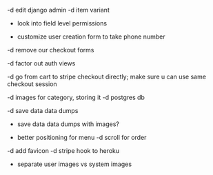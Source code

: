 -d edit django admin
-d item variant

- look into field level permissions


- customize user creation form to take phone number

-d remove our checkout forms

-d factor out auth views

-d go from cart to stripe checkout directly; make sure u can use same checkout session

-d images for category, storing it
-d postgres db

-d save data data dumps

- save data data dumps with images?

- better positioning for menu
-d scroll for order

-d add favicon
-d stripe hook to heroku

- separate user images vs system images